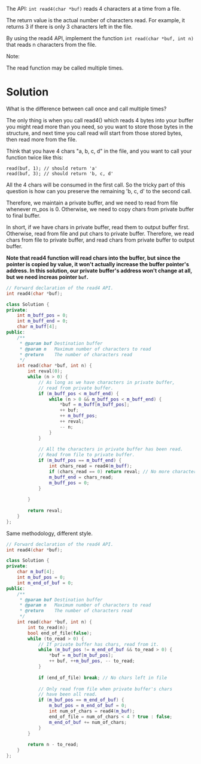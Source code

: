 The API: ```int read4(char *buf)``` reads 4 characters at a time from a file.

The return value is the actual number of characters read. For example, it returns 3 if there is only 3 characters left in the file.

By using the read4 API, implement the function ```int read(char *buf, int n)``` that reads n characters from the file.

Note:

The read function may be called multiple times.

# Solution

What is the difference between call once and call multiple times?

The only thing is when you call read4() which reads 4 bytes into your buffer you might read more than you need, so you want to store those bytes in the structure, and next time you call read will start from those stored bytes, then read more from the file.

Think that you have 4 chars "a, b, c, d" in the file, and you want to call your function twice like this:

```
read(buf, 1); // should return 'a'
read(buf, 3); // should return 'b, c, d'
```

All the 4 chars will be consumed in the first call. So the tricky part of this question is how can you preserve the remaining 'b, c, d' to the second call.

Therefore, we maintain a private buffer, and we need to read from file whenever m_pos is 0. Otherwise, we need to copy chars from private buffer to final buffer.

In short, if we have chars in private buffer, read them to output buffer first. Otherwise, read from file and put chars to private buffer. Therefore, we read chars from file to private buffer, and read chars from private buffer to output buffer.

__Note that read4 function will read chars into the buffer, but since the pointer is copied by value, it won't actually increase the buffer pointer's address. In this solution, our private buffer's address won't change at all, but we need increas pointer ```buf```.__

```cpp
// Forward declaration of the read4 API.
int read4(char *buf);

class Solution {
private:
    int m_buff_pos = 0;
    int m_buff_end = 0;
    char m_buff[4];
public:
    /**
     * @param buf Destination buffer
     * @param n   Maximum number of characters to read
     * @return    The number of characters read
     */
    int read(char *buf, int n) {
        int reval(0);
        while (n > 0) {
            // As long as we have characters in private buffer,
            // read from private buffer.
            if (m_buff_pos < m_buff_end) {
                while (n > 0 && m_buff_pos < m_buff_end) {
                    *buf = m_buff[m_buff_pos];
                    ++ buf;
                    ++ m_buff_pos;
                    ++ reval;
                    -- n;
                }
            }
            
            // All the characters in private buffer has been read.
            // Read from file to private buffer.
            if (m_buff_pos == m_buff_end) {
                int chars_read = read4(m_buff);
                if (chars_read == 0) return reval; // No more characters in file!
                m_buff_end = chars_read;
                m_buff_pos = 0;
            }
            
        }
        
        return reval;
    }
};
```

Same methodology, different style.

```cpp
// Forward declaration of the read4 API.
int read4(char *buf);

class Solution {
private:
    char m_buf[4];
    int m_buf_pos = 0;
    int m_end_of_buf = 0;
public:
    /**
     * @param buf Destination buffer
     * @param n   Maximum number of characters to read
     * @return    The number of characters read
     */
    int read(char *buf, int n) {
        int to_read(n);
        bool end_of_file(false);
        while (to_read > 0) {
            // If private buffer has chars, read from it.
            while (m_buf_pos != m_end_of_buf && to_read > 0) {
                *buf = m_buf[m_buf_pos];
                ++ buf, ++m_buf_pos, -- to_read;
            }
            
            if (end_of_file) break; // No chars left in file
            
            // Only read from file when private buffer's chars
            // have been all read.
            if (m_buf_pos == m_end_of_buf) {
                m_buf_pos = m_end_of_buf = 0;
                int num_of_chars = read4(m_buf);
                end_of_file = num_of_chars < 4 ? true : false;
                m_end_of_buf += num_of_chars;
            }
        }
        
        return n - to_read;
    }
};
```
